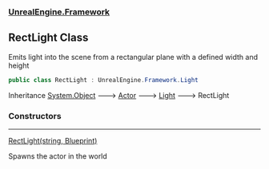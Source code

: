 ### [UnrealEngine.Framework](UnrealEngine_Framework.md 'UnrealEngine.Framework')
## RectLight Class
Emits light into the scene from a rectangular plane with a defined width and height  
```csharp
public class RectLight : UnrealEngine.Framework.Light
```

Inheritance [System.Object](https://docs.microsoft.com/en-us/dotnet/api/System.Object 'System.Object') &#129106; [Actor](Actor.md 'UnrealEngine.Framework.Actor') &#129106; [Light](Light.md 'UnrealEngine.Framework.Light') &#129106; RectLight  
### Constructors

***
[RectLight(string, Blueprint)](RectLight_RectLight(string_Blueprint).md 'UnrealEngine.Framework.RectLight.RectLight(string, UnrealEngine.Framework.Blueprint)')

Spawns the actor in the world  
